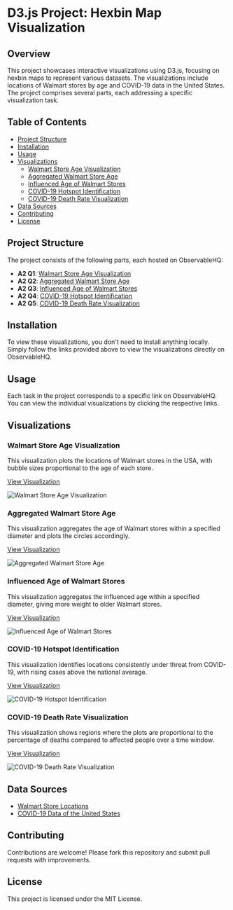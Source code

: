 # D3.js Project: Hexbin Map Visualization

## Overview

This project showcases interactive visualizations using D3.js, focusing on hexbin maps to represent various datasets. The visualizations include locations of Walmart stores by age and COVID-19 data in the United States. The project comprises several parts, each addressing a specific visualization task.

## Table of Contents
- [Project Structure](#project-structure)
- [Installation](#installation)
- [Usage](#usage)
- [Visualizations](#visualizations)
  - [Walmart Store Age Visualization](#walmart-store-age-visualization)
  - [Aggregated Walmart Store Age](#aggregated-walmart-store-age)
  - [Influenced Age of Walmart Stores](#influenced-age-of-walmart-stores)
  - [COVID-19 Hotspot Identification](#covid-19-hotspot-identification)
  - [COVID-19 Death Rate Visualization](#covid-19-death-rate-visualization)
- [Data Sources](#data-sources)
- [Contributing](#contributing)
- [License](#license)

## Project Structure

The project consists of the following parts, each hosted on ObservableHQ:

- **A2 Q1**: [Walmart Store Age Visualization](https://observablehq.com/d/a98b65034b3012c2)
- **A2 Q2**: [Aggregated Walmart Store Age](https://observablehq.com/d/3a5a26f02aa65200)
- **A2 Q3**: [Influenced Age of Walmart Stores](https://observablehq.com/d/a4069ac4745ccf2a)
- **A2 Q4**: [COVID-19 Hotspot Identification](https://observablehq.com/d/246f2d62fe702d66)
- **A2 Q5**: [COVID-19 Death Rate Visualization](https://observablehq.com/d/41e6b997876ec5ad)

## Installation

To view these visualizations, you don't need to install anything locally. Simply follow the links provided above to view the visualizations directly on ObservableHQ.

## Usage

Each task in the project corresponds to a specific link on ObservableHQ. You can view the individual visualizations by clicking the respective links.

## Visualizations

### Walmart Store Age Visualization

This visualization plots the locations of Walmart stores in the USA, with bubble sizes proportional to the age of each store.

[View Visualization](https://observablehq.com/d/a98b65034b3012c2)

![Walmart Store Age Visualization](https://your-image-link.com/A2_Q1.png)

### Aggregated Walmart Store Age

This visualization aggregates the age of Walmart stores within a specified diameter and plots the circles accordingly.

[View Visualization](https://observablehq.com/d/3a5a26f02aa65200)

![Aggregated Walmart Store Age](https://your-image-link.com/A2_Q2.png)

### Influenced Age of Walmart Stores

This visualization aggregates the influenced age within a specified diameter, giving more weight to older Walmart stores.

[View Visualization](https://observablehq.com/d/a4069ac4745ccf2a)

![Influenced Age of Walmart Stores](https://your-image-link.com/A2_Q3.png)

### COVID-19 Hotspot Identification

This visualization identifies locations consistently under threat from COVID-19, with rising cases above the national average.

[View Visualization](https://observablehq.com/d/246f2d62fe702d66)

![COVID-19 Hotspot Identification](https://your-image-link.com/A2_Q4.png)

### COVID-19 Death Rate Visualization

This visualization shows regions where the plots are proportional to the percentage of deaths compared to affected people over a time window.

[View Visualization](https://observablehq.com/d/41e6b997876ec5ad)

![COVID-19 Death Rate Visualization](https://your-image-link.com/A2_Q5.png)

## Data Sources

- [Walmart Store Locations](https://www.kaggle.com/datasets/joelhanson/coronavirus-covid19-data-in-the-united-states)
- [COVID-19 Data of the United States](https://www.kaggle.com/datasets/joelhanson/coronavirus-covid19-data-in-the-united-states)

## Contributing

Contributions are welcome! Please fork this repository and submit pull requests with improvements.

## License

This project is licensed under the MIT License.
